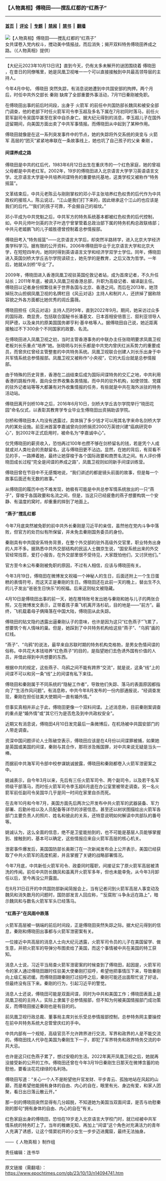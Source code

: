 ### 【人物真相】傅晓田——搅乱红都的“红燕子”

---

#### [首页](../../../..?n14094741) &nbsp;|&nbsp; [评论](../../../../../epoch-comment?n14094741) &nbsp;|&nbsp; [专题](../../../../../epoch-special?n14094741) &nbsp;|&nbsp; [禁闻](../../../../../epoch-news?n14094741) &nbsp;|&nbsp; [禁书](../../../../../books?n14094741) &nbsp;|&nbsp; [翻墙](https://github.com/gfw-breaker/nogfw/blob/master/README.md?n14094741)


<div><img alt="【人物真相】傅晓田——搅乱红都的“红燕子”" class="attachment-djy_600_400 size-djy_600_400 wp-post-image" src="https://i.epochtimes.com/assets/uploads/2023/10/id14094767-3823ebfdfbbcf48890e15e64-600x400.jpg"/>
<div class="caption">
 女共谍卷入党内权斗，搅动美中情报战，而后消失；揭开双料特务傅晓田养成之路。（《人物真相》提供）
</div></div><hr/><div class="post_content" id="artbody" itemprop="articleBody">
 <!-- article content begin -->
 <p>
  【大纪元2023年10月13日讯】直到今天，仍有太多未解开的谜团围绕着
  <ok href="https://www.epochtimes.com/gb/tag/%E5%82%85%E6%99%93%E7%94%B0.html">
   傅晓田
  </ok>
  ，在昔日的同僚嘴里，她是凤凰卫视唯一一个可以直接接触到中共最高领导层的主持人。
 </p>
 <p>
  今年4月中旬，
  <ok href="https://www.epochtimes.com/gb/tag/%E5%82%85%E6%99%93%E7%94%B0.html">
   傅晓田
  </ok>
  突然失踪，有消息说她遭到中共国安部的拘押。两个月后，时任中共外交部长
  <ok href="https://www.epochtimes.com/gb/tag/%E7%A7%A6%E5%88%9A.html">
   秦刚
  </ok>
  缺席了全部重要外事活动，7月11日秦刚被免职。
 </p>
 <p>
  在傅晓田出事的前后时间段，出身于
  <ok href="https://www.epochtimes.com/gb/tag/%E7%81%AB%E7%AE%AD%E5%86%9B.html">
   火箭军
  </ok>
  的前任中共国防部长魏凤和被安全部门调查，他的老部下时任火箭军司令李玉超及多名下属在7月初同时落马，前任火箭军副司令吴国华甚至在家中自杀身亡。据大纪元得到的消息，李玉超儿子在国外逗留期间，向美国方面出卖了中共军事情报。而傅晓田从中起到了某种作用。
 </p>
 <p>
  傅晓田就像是在这一系列突发事件中的节点，她的失踪将外交系统的突变与
  <ok href="https://www.epochtimes.com/gb/tag/%E7%81%AB%E7%AE%AD%E5%86%9B.html">
   火箭军
  </ok>
  高层的“团灭”紧紧地串联在一条故事线上，她也坑了自己孩子的父亲
  <ok href="https://www.epochtimes.com/gb/tag/%E7%A7%A6%E5%88%9A.html">
   秦刚
  </ok>
  。
 </p>
 <p>
  <center>
  </center>
  <h4>
   间谍养成之路
  </h4>
  <p>
   傅晓田是中共的红后代，1983年6月12日出生在重庆市的一个红色家庭，她的曾祖父母都是中共老红军。2002年，19岁的傅晓田进入北京语言大学学习英语语言文学。北京语言大学是中共培养间谍特务的重要依托基地，这类学校又被称作“特务摇篮”。
  </p>
  <p>
   文革结束后，中共元老陈云与刚刚掌权的邓小平主张培养红色权贵的后代作为中共政权的接班人。陈云说过，“江山是我们打下来的，因此继承这个江山的也应该是我们的后代。”“我们的孩子可靠，不会掘自己的祖坟。”
  </p>
  <p>
   邓小平成为中共党魁之后，中共军方的特务系统基本都被红色权贵的后代控制，如，中共元帅叶剑英的次子叶选宁曾掌管着总政治部下属的特务机构总政联络部；中共元老姬鹏飞的儿子姬胜德曾控制着总参情报部。
  </p>
  <p>
   傅晓田考入“特务摇篮”——北京语言大学后，却突然半路转学，进入北京大学经济类学科学习。据有限的公开资料，2006年傅晓田毕业于北京语言大学和北京大学，在短短四年内，她同时得到英语语言文学和经济学双学士学位。同年，傅晓田进入英国剑桥大学丘吉尔学院读硕士，她先学的是教育，之后又改为哲学。一年后，她就从剑桥“毕业”了。
  </p>
  <p>
   2009年，傅晓田进入香港凤凰卫视驻英国伦敦记者站，成为首席记者，不久升任站长；2011年年底，被调入凤凰卫视香港总部，升职为高级记者、编译副主任。傅晓田以记者身份频繁往来于世界各国与北京、香港之间。而后在2013年，她顶掉阮次山担纲凤凰卫视的名牌栏目《风云对话》主持人和制片人，还挤掉了据称除容貌之外各方面都比她优秀的闾丘露薇。
  </p>
  <p>
   傅晓田担任《风云对话》主持人历时9年，直到2022年9月。期间，她采访过众多的国际政、商显贵，包括联合国秘书长潘基文、日本首相安倍晋三、叙利亚领导人阿萨德，以及亲共的原美国国务卿亨利·基辛格等人。据傅晓田自己说，她近距离接触过不下300余个不同国家的政要、名流。
  </p>
  <p>
   在傅晓田进入凤凰卫视之初，当时主管香港事务的中联办主任张晓明要求凤凰卫视老板刘长乐重点“培养”她。张晓明与刘长乐都是中共党内曾庆红派系势力的重要成员，而曾庆红曾经主管整套的中共特务系统。凤凰卫视联合创建人刘长乐出身于中共军情系统总参情报部。凤凰卫视又被称作“小央视”，它的大后台就是总参情报部。
  </p>
  <p>
   由于特殊的历史背景，香港在二战结束后成为国际间谍特务的交汇之地，中共利用香港的跳板作用，面向全世界收集各类情报。而中共的驻外机构，如使领馆、党媒的驻外记者站等等大都兼有对外收集情报的任务，有些就是中共在海外派驻的特务活动站。
  </p>
  <p>
   傅晓田离开剑桥10年之后，2016年6月10日，剑桥大学丘吉尔学院举行“晓田花园”命名仪式，以表彰其教育学专业毕业生傅晓田出资捐助该学院。
  </p>
  <p>
   剑桥和傅晓田本人均没有透露过，具体捐了多少钱才可以用其名字来命名剑桥大学内的某处设施。前亚洲首富李嘉诚曾向剑桥捐资2000万英镑兴建“癌病研究中心”，到2002年正式启用时，被命名为“李嘉诚中心”。
  </p>
  <p>
   仅凭傅晓田的薪资收入，恐怕再过100年也攒不够在剑桥留名的钱，若是凭个人成就或对人类社会的贡献留名，这与傅晓田更不沾边。显然，在她的背后，有双看不见的手，一路捧着她，最终让她穿梭于各个国际政要和商贾名流之间。有人评价傅晓田成长过程“完全是间谍的养成之路”，凤凰卫视则如同新手间谍训练营。
  </p>
  <p>
   傅晓田曾在节目中不无感慨地说，“我们讲述的都是镜头前面的故事，但是每一个故事后面还有无数的故事。”
  </p>
  <p>
   从傅晓田的履历中也不难发现，她极有可能是中共总参军情系统放出的一只“燕子”，穿梭于各国政要和名流之间，但是，当这只已经疲惫的燕子想要构筑一个安静、有温度的窝时，却重重的摔到了地面上。
  </p>
  <h4>
   “燕子”搅乱红都
  </h4>
  <p>
   今年7月底突然被免职的前中共外长秦刚是习近平的亲信，虽然他在党内斗争中落败，但官方的处罚似有所保留，并未免去秦刚国务委员的身份。
  </p>
  <p>
   秦刚具有中共国安系特务背景，在整个外交部的驻外高级外交官里，职业特务出身的人并不多。据熟悉中共外交部结构的民运人士魏京生说，“国安系统出来的外交官经常找茬，爱打小报告，在外交部里很不受待见，大家既怕他们，又讨厌他们。”
  </p>
  <p>
   官方至今未公布秦刚被免职的原因，不过有人相信，应该与傅晓田有关。
  </p>
  <p>
   今年3月19日，傅晓田在微博发文祝福一个神秘人的生日，后面还附上一个生日蛋糕的表情符号，而这天正是秦刚的生日。傅晓田还在此前一天的晚上，替出生不久的儿子发出“爸爸生日快乐”的祝福。后来这则帖文被隐藏。
  </p>
  <p>
   4月10日是傅晓田出事的前一天，她在推特账号发出她与秦刚和她与儿子的两张合照，又在微博发文表示，正带着孩子乘飞机离开洛杉矶，目的地是——“前方”。最终，飞机载着母子俩降落在中国大陆，傅晓田从此失踪。
  </p>
  <p>
   傅晓田的贴文隐约透露出逼秦刚认子的意味，也许是因为这只“红色燕子”飞累了，想要筑个有人情味的巢。但是，她踩到了中共特务机构给这些“燕子”、“乌鸦”画的红线。
  </p>
  <p>
   “燕子”、“乌鸦”的说法，最早来自苏联时期的特务机构克格勃，是男女色情间谍的俗称。中共花大本钱培养“红色燕子”的目的，是指望她们去色诱外国有价值的人员，并借此得到中共想要的东西。
  </p>
  <p>
   根据中共的规定，这些燕子、乌鸦之间不能有跨界“交流”，就是说，这条“线”上的间谍不可以和另一条“线”上的间谍有私下来往。
  </p>
  <p>
   傅晓田和秦刚属于不同系统的“隐秘工作者”，导致他们失踪、落马的表面原因都指向了“生活作风问题”。有消息称，中共今年8月发布的一份内部通报说，“经调查发现，秦刚在担任驻美大使期间一直有婚外情。”
  </p>
  <p>
   但事实真相并非止于此，傅晓田更像一个双料间谍。上述消息称，目前秦刚案调查的重点是“婚外情”或“其它行为是否危及到中共政权安全”。
  </p>
  <p>
   近期又有消息说，傅晓田4月10日发完最后一条微博后，在机场被中共国安部门的人带走调查。
  </p>
  <p>
   资深中国问题评论人士陈破空表示，傅晓田应该是在4月份以间谍罪被捕，如果她是英国或美国的间谍，秦刚与其合作，那将涉及叛国罪，对中共来说无疑是当头一棒。
  </p>
  <p>
   而据前中共海军司令部中校参谋姚诚披露，傅晓田和秦刚都卷入火箭军泄密案之中。
  </p>
  <p>
   姚诚表示，自今年3月以来，先后有三任火箭军司令、两个副司令，以及若干名军师级干部落马，而时任火箭军司令李玉超6月底在办公室里被带走调查。另一名火箭军前任副司令吴国华几乎是同一时间在家里自杀而死。
  </p>
  <p>
   在去年10月和今年7月，美国方面先后两次公开发布中共火箭军的武器装备、军力部署、后勤补给以及人员配备等详尽的涉密信息。甚至还以树状图描绘出火箭军各部门主要负责人的照片、姓名和彼此的关系，还特意说明如何解读中共部队的番号等。
  </p>
  <p>
   姚诚认为，这么全面的信息，绝不是卫星能拍到的，也不可能是基层人员能够掌握到、接触到的，基本可以确定，这些情报应来自火箭军高层的核心机关。
  </p>
  <p>
   泄密事件爆发后，美国国防部长奥斯汀在一次新闻发布会上公开表示，美国已经获取了中共火箭军的高度机密，并且掌握了关键的战略部署情况。
  </p>
  <p>
   今年7月底，中共新任火箭军司令、政委同时履职，间接证实了原火箭军高层被清洗的传闻。前任中共防长魏凤和虽离开火箭军多年，但也未能幸免，从今年3月卸任以后，至今再没公开露面。
  </p>
  <p>
   在8月31日召开的中共国防部新闻简报会上，当有记者问到火箭军高层人事变动及魏凤和消失数月的问题时，国防部发言人回应称，“‘反腐败’斗争永远在路上”，暗示魏凤和与数名火箭军军头已经落马。
  </p>
  <p>
   <center>
   </center>
   <h4>
    “红燕子”在风雨中跌落
   </h4>
   <p>
    火箭军高层被一锅端的前后时间段，正是傅晓田突然失踪之际。据大纪元得到的信息，秦刚和傅晓田出事都与火箭军泄密案有关。
   </p>
   <p>
    一位接近中共高层的消息人士向大纪元透露，火箭军司令员的儿子在美国留学、做生意，并把火箭军的导弹分布图卖给了美国，而这个事情被中共在美国的特工获知。
   </p>
   <p>
    消息人士说，习近平当局查火箭军泄密案的时候查到了傅晓田，起因是，火箭军司令的家人通过傅晓田跟时任驻美大使秦刚打招呼，希望他把事情压下来，导致秦刚向上级汇报迟缓。而傅晓田跟秦刚打过招呼之后，秦刚可能还出面帮忙说了好话，但最终没有压下来。秦刚的行为，引起习近平的警觉。
   </p>
   <p>
    消息人士还说，傅晓田可能是双面间谍，同时为中共和美国工作；傅晓田表面上是凤凰卫视的主持人，实际上隶属于总参情报部，但不知为何被美国情报部门成功策反，而傅晓田接近秦刚也是有目的的。
   </p>
   <p>
    前凤凰卫视行政总裁、董事局主席刘长乐受总参情报部控制，总参特务网主要操控在前中共特务系统大总管曾庆红的手中。
   </p>
   <p>
    中共内部有一个规矩，高级官员不允许跨界进行交流，军界和政界的人是不能交流的。傅晓田找人代孕在美国为秦刚生下一子，即犯了军界特务和政界特务交流的中共大忌。
   </p>
   <p>
    也许是这只红色燕子累了，想过安稳的生活。2022年离开凤凰卫视之后，她就再没接受新的公开的工作。傅晓田还曾在今年3月19日秦刚生日那天在微博含蓄的劝慰他，要看淡花花绿绿的名利场。
   </p>
   <p>
    傅晓田写道：“关心一个人不是盼望他升官发财、平步青云、孤独地站在风起的山巅，而是希望他能拥有身体的自由、内心的自在，眼里有光、身边有爱，和家人团聚，看日出日落云散云开。”
   </p>
   <p>
    那一刻的傅晓田突然显得有几分超脱，不知道她为美国当双面间谍，是否与劝慰秦刚的那句“拥有身体的自由、内心的自在”有关。
   </p>
   <p>
    红色家庭出身的傅晓田，恐怕在19岁走入北京语言大学校门时，就已经被中共军情系统的特务盯上了。当年的稚嫩无知，再加上“间谍”这个角色对充满活力的青年人充满了诱惑，让这个情窦初开的小女生一步步迈进魔窟，最终无法抽身。
   </p>
   <p>
    ——《
    <ok href="https://www.epochtimes.com/gb/tag/%E9%82%84%E5%8E%9F%E7%9C%9F%E7%9B%B8.html">
     人物真相
    </ok>
    》制作组
   </p>
   <p>
    责任编辑：连书华
   </p>
   <!-- article content end -->
   <div id="below_article_ad">
   </div>
  </p>
 </p>
</div>


---

原文链接（需翻墙）：https://www.epochtimes.com/gb/23/10/13/n14094741.htm